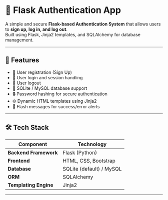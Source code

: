 # 🔐 Flask Authentication App

A simple and secure **Flask-based Authentication System** that allows users to **sign up, log in, and log out**.  
Built using Flask, Jinja2 templates, and SQLAlchemy for database management.

---

## 🚀 Features

- 🧾 User registration (Sign Up)
- 🔑 User login and session handling
- 🚪 User logout
- 💾 SQLite / MySQL database support
- 🔒 Password hashing for secure authentication
- 🌐 Dynamic HTML templates using Jinja2
- 📢 Flash messages for success/error alerts

---

## 🛠️ Tech Stack

| Component | Technology |
|------------|-------------|
| **Backend Framework** | Flask (Python) |
| **Frontend** | HTML, CSS, Bootstrap |
| **Database** | SQLite (default) / MySQL |
| **ORM** | SQLAlchemy |
| **Templating Engine** | Jinja2 |

---
